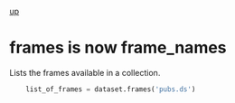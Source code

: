 
[up](./)

# frames is now frame_names

Lists the frames available in a collection. 

```python
    list_of_frames = dataset.frames('pubs.ds')
```


